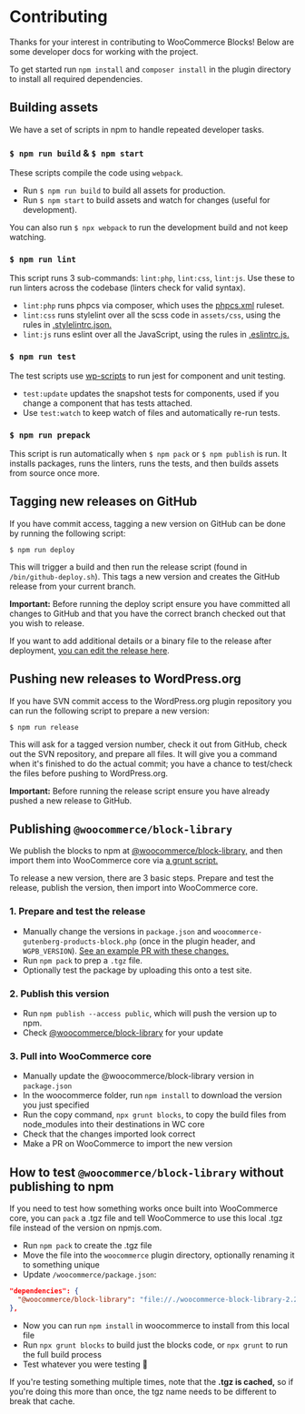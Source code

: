 # Contributing

Thanks for your interest in contributing to WooCommerce Blocks! Below are some developer docs for working with the project.

To get started run `npm install` and `composer install` in the plugin directory to install all required dependencies.

## Building assets

We have a set of scripts in npm to handle repeated developer tasks.

### `$ npm run build` & `$ npm start`

These scripts compile the code using `webpack`. 

- Run `$ npm run build` to build all assets for production.
- Run `$ npm start` to build assets and watch for changes (useful for development). 

You can also run `$ npx webpack` to run the development build and not keep watching.

### `$ npm run lint`

This script runs 3 sub-commands: `lint:php`, `lint:css`, `lint:js`. Use these to run linters across the codebase (linters check for valid syntax).

- `lint:php` runs phpcs via composer, which uses the [phpcs.xml](https://github.com/woocommerce/woocommerce-gutenberg-products-block/blob/master/phpcs.xml) ruleset.
- `lint:css` runs stylelint over all the scss code in `assets/css`, using the rules in [.stylelintrc.json.](https://github.com/woocommerce/woocommerce-gutenberg-products-block/blob/master/.stylelintrc.json)
- `lint:js` runs eslint over all the JavaScript, using the rules in [.eslintrc.js.](https://github.com/woocommerce/woocommerce-gutenberg-products-block/blob/master/.eslintrc.js)

### `$ npm run test`

The test scripts use [wp-scripts](https://github.com/WordPress/gutenberg/tree/master/packages/scripts) to run jest for component and unit testing.

- `test:update` updates the snapshot tests for components, used if you change a component that has tests attached.
- Use `test:watch` to keep watch of files and automatically re-run tests.

### `$ npm run prepack`

This script is run automatically when `$ npm pack` or `$ npm publish` is run. It installs packages, runs the linters, runs the tests, and then builds assets from source once more.

## Tagging new releases on GitHub

If you have commit access, tagging a new version on GitHub can be done by running the following script:

```shell
$ npm run deploy
```

This will trigger a build and then run the release script (found in `/bin/github-deploy.sh`). This tags a new version and creates the GitHub release from your current branch.

__Important:__ Before running the deploy script ensure you have committed all changes to GitHub and that you have the correct branch checked out that you wish to release.

If you want to add additional details or a binary file to the release after deployment, [you can edit the release here](https://github.com/woocommerce/woocommerce-gutenberg-products-block/releases).

## Pushing new releases to WordPress.org

If you have SVN commit access to the WordPress.org plugin repository you can run the following script to prepare a new version:

```shell
$ npm run release
```

This will ask for a tagged version number, check it out from GitHub, check out the SVN repository, and prepare all files. It will give you a command when it's finished to do the actual commit; you have a chance to test/check the files before pushing to WordPress.org.

__Important:__ Before running the release script ensure you have already pushed a new release to GitHub.

## Publishing `@woocommerce/block-library`

We publish the blocks to npm at [@woocommerce/block-library,](https://www.npmjs.com/package/@woocommerce/block-library) and then import them into WooCommerce core via [a grunt script.](https://github.com/woocommerce/woocommerce/blob/741bd5ba6d193e21893ef3af3d4f3f030a79c099/Gruntfile.js#L347) 

To release a new version, there are 3 basic steps. Prepare and test the release, publish the version, then import into WooCommerce core.

### 1. Prepare and test the release

- Manually change the versions in `package.json` and `woocommerce-gutenberg-products-block.php` (once in the plugin header, and `WGPB_VERSION`). [See an example PR with these changes.](https://github.com/woocommerce/woocommerce-gutenberg-products-block/pull/478/commits/725c43fe0362044c953728cb3391095a43e66bb5)
- Run `npm pack` to prep a `.tgz` file.
- Optionally test the package by uploading this onto a test site.

### 2. Publish this version

- Run `npm publish --access public`, which will push the version up to npm.
- Check [@woocommerce/block-library](https://www.npmjs.com/package/@woocommerce/block-library) for your update

### 3. Pull into WooCommerce core

- Manually update the @woocommerce/block-library version in `package.json`
- In the woocommerce folder, run `npm install` to download the version you just specified
- Run the copy command, `npx grunt blocks`, to copy the build files from node_modules into their destinations in WC core
- Check that the changes imported look correct
- Make a PR on WooCommerce to import the new version

## How to test `@woocommerce/block-library` without publishing to npm

If you need to test how something works once built into WooCommerce core, you can `pack` a .tgz file and tell WooCommerce to use this local .tgz file instead of the version on npmjs.com.

- Run `npm pack` to create the .tgz file
- Move the file into the `woocommerce` plugin directory, optionally renaming it to something unique
- Update `/woocommerce/package.json`:

```json
"dependencies": {
  "@woocommerce/block-library": "file://./woocommerce-block-library-2.2.0-dev.tgz"
},
```

- Now you can run `npm install` in woocommerce to install from this local file
- Run `npx grunt blocks` to build just the blocks code, or `npx grunt` to run the full build process
- Test whatever you were testing 🎉

If you're testing something multiple times, note that the **.tgz is cached,** so if you're doing this more than once, the tgz name needs to be different to break that cache.
